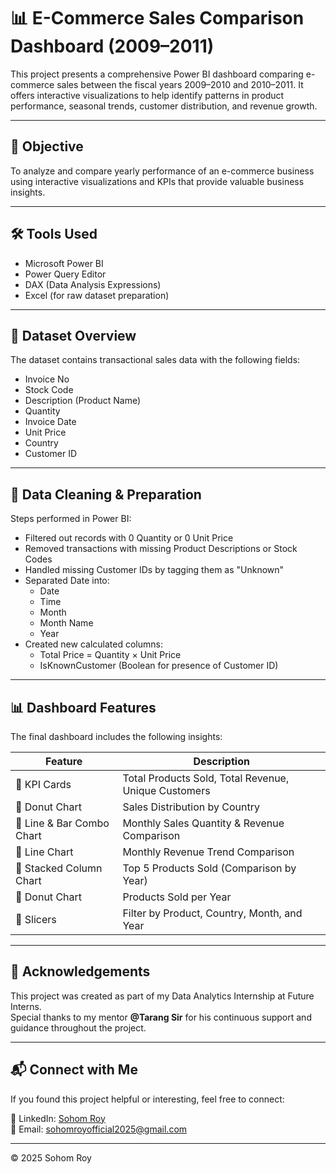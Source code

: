 # 📊 E-Commerce Sales Comparison Dashboard (2009–2011)

This project presents a comprehensive Power BI dashboard comparing e-commerce sales between the fiscal years 2009–2010 and 2010–2011. It offers interactive visualizations to help identify patterns in product performance, seasonal trends, customer distribution, and revenue growth.

---

## 📌 Objective

To analyze and compare yearly performance of an e-commerce business using interactive visualizations and KPIs that provide valuable business insights.

---

## 🛠️ Tools Used

- Microsoft Power BI  
- Power Query Editor  
- DAX (Data Analysis Expressions)  
- Excel (for raw dataset preparation)

---

## 📂 Dataset Overview

The dataset contains transactional sales data with the following fields:

- Invoice No  
- Stock Code  
- Description (Product Name)  
- Quantity  
- Invoice Date  
- Unit Price  
- Country  
- Customer ID  

---

## 🧹 Data Cleaning & Preparation

Steps performed in Power BI:

- Filtered out records with 0 Quantity or 0 Unit Price  
- Removed transactions with missing Product Descriptions or Stock Codes  
- Handled missing Customer IDs by tagging them as "Unknown"  
- Separated Date into:
  - Date  
  - Time  
  - Month  
  - Month Name  
  - Year  
- Created new calculated columns:
  - Total Price = Quantity × Unit Price  
  - IsKnownCustomer (Boolean for presence of Customer ID)

---

## 📊 Dashboard Features

The final dashboard includes the following insights:

| Feature                   | Description                                      |
|--------------------------|--------------------------------------------------|
| 📌 KPI Cards              | Total Products Sold, Total Revenue, Unique Customers |
| 📌 Donut Chart            | Sales Distribution by Country                   |
| 📌 Line & Bar Combo Chart | Monthly Sales Quantity & Revenue Comparison     |
| 📌 Line Chart             | Monthly Revenue Trend Comparison                |
| 📌 Stacked Column Chart   | Top 5 Products Sold (Comparison by Year)        |
| 📌 Donut Chart            | Products Sold per Year                          |
| 📌 Slicers                | Filter by Product, Country, Month, and Year     |

---


## 🙌 Acknowledgements

This project was created as part of my Data Analytics Internship at Future Interns.  
Special thanks to my mentor **@Tarang Sir** for his continuous support and guidance throughout the project.

---

## 📬 Connect with Me

If you found this project helpful or interesting, feel free to connect:

🔗 LinkedIn: [Sohom Roy](www.linkedin.com/in/sohom-roy-009588314)  
📧 Email: sohomroyofficial2025@gmail.com

---

© 2025 Sohom Roy

